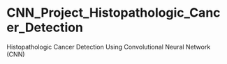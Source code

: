 # CNN_Project_Histopathologic_Cancer_Detection
Histopathologic Cancer Detection Using Convolutional Neural Network (CNN)
